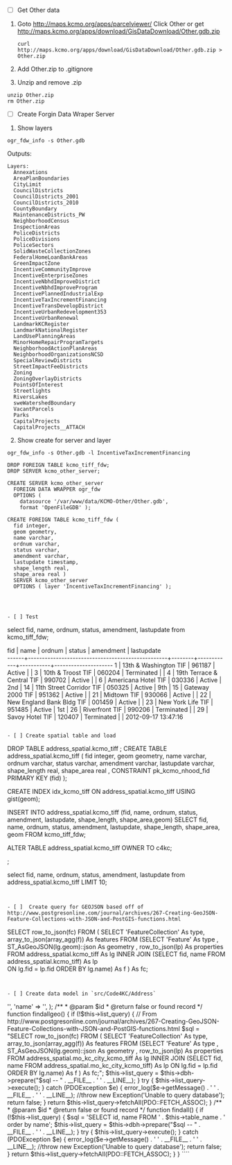 - [ ] Get Other data

1) Goto http://maps.kcmo.org/apps/parcelviewer/
   Click Other or get http://maps.kcmo.org/apps/download/GisDataDownload/Other.gdb.zip

   ````
   curl http://maps.kcmo.org/apps/download/GisDataDownload/Other.gdb.zip > Other.zip
   ````

2) Add Other.zip to .gitignore

3) Unzip and remove .zip

````
unzip Other.zip
rm Other.zip
````


- [ ] Create Forgin Data Wraper Server

1) Show layers
````
ogr_fdw_info -s Other.gdb
````

Outputs:
````
Layers:
  Annexations
  AreaPlanBoundaries
  CityLimit
  CouncilDistricts
  CouncilDistricts_2001
  CouncilDistricts_2010
  CountyBoundary
  MaintenanceDistricts_PW
  NeighborhoodCensus
  InspectionAreas
  PoliceDistricts
  PoliceDivisions
  PoliceSectors
  SolidWasteCollectionZones
  FederalHomeLoanBankAreas
  GreenImpactZone
  IncentiveCommunityImprove
  IncentiveEnterpriseZones
  IncentiveNbhdImproveDistrict
  IncentiveNbhdImproveProgram
  IncentivePlannedIndustrialExp
  IncentiveTaxIncrementFinancing
  IncentiveTransDevelopDistrict
  IncentiveUrbanRedevelopment353
  IncentiveUrbanRenewal
  LandmarkKCRegister
  LandmarkNationalRegister
  LandUsePlanningAreas
  MinorHomeRepairProgramTargets
  NeighborhoodActionPlanAreas
  NeighborhoodOrganizationsNCSD
  SpecialReviewDistricts
  StreetImpactFeeDistricts
  Zoning
  ZoningOverlayDistricts
  PointsOfInterest
  Streetlights
  RiversLakes
  sweWatershedBoundary
  VacantParcels
  Parks
  CapitalProjects
  CapitalProjects__ATTACH
````

2) Show create for server and layer

````
ogr_fdw_info -s Other.gdb -l IncentiveTaxIncrementFinancing
````

````
DROP FOREIGN TABLE kcmo_tiff_fdw;
DROP SERVER kcmo_other_server;

CREATE SERVER kcmo_other_server
  FOREIGN DATA WRAPPER ogr_fdw
  OPTIONS (
    datasource '/var/www/data/KCMO-Other/Other.gdb',
    format 'OpenFileGDB' );

CREATE FOREIGN TABLE kcmo_tiff_fdw (
  fid integer,
  geom geometry,
  name varchar,
  ordnum varchar,
  status varchar,
  amendment varchar,
  lastupdate timestamp,
  shape_length real,
  shape_area real )
  SERVER kcmo_other_server
  OPTIONS ( layer 'IncentiveTaxIncrementFinancing' );




- [ ] Test
````
select fid, name, ordnum, status, amendment, lastupdate from kcmo_tiff_fdw;

 fid  |                       name                       | ordnum |   status   | amendment |     lastupdate      
------+--------------------------------------------------+--------+------------+-----------+---------------------
    1 | 13th & Washington TIF                            | 961187 | Active     |           | 
    3 | 10th & Troost TIF                                | 060204 | Terminated |           | 
    4 | 19th Terrace & Central TIF                       | 990702 | Active     |           | 
    6 | Americana Hotel TIF                              | 030336 | Active     | 2nd       | 
   14 | 11th Street Corridor TIF                         | 050325 | Active     | 9th       | 
   15 | Gateway 2000 TIF                                 | 951362 | Active     |           | 
   21 | Midtown TIF                                      | 930066 | Active     |           | 
   22 | New England Bank Bldg TIF                        | 001459 | Active     |           | 
   23 | New York Life TIF                                | 951485 | Active     | 1st       | 
   26 | Riverfront TIF                                   | 990206 | Terminated |           | 
   29 | Savoy Hotel TIF                                  | 120407 | Terminated |           | 2012-09-17 13:47:16
````

- [ ] Create spatial table and load

````
DROP TABLE address_spatial.kcmo_tiff ;
CREATE TABLE address_spatial.kcmo_tiff (
   fid integer,
   geom geometry,
   name varchar,
   ordnum varchar,
   status varchar,
   amendment varchar,
   lastupdate varchar,
   shape_length real,
   shape_area real ,
  CONSTRAINT pk_kcmo_nhood_fid PRIMARY KEY (fid)
);

CREATE INDEX idx_kcmo_tiff ON
  address_spatial.kcmo_tiff
USING gist(geom);

INSERT INTO address_spatial.kcmo_tiff
  (fid, name, ordnum, status, amendment, lastupdate, shape_length, shape_area,geom)
     SELECT fid, name, ordnum, status, amendment, lastupdate, shape_length, shape_area, geom
        FROM kcmo_tiff_fdw;

ALTER TABLE  address_spatial.kcmo_tiff  OWNER TO c4kc;

;


select fid, name, ordnum, status, amendment, lastupdate from address_spatial.kcmo_tiff LIMIT 10;
````


- [ ]  Create query for GEOJSON based off of http://www.postgresonline.com/journal/archives/267-Creating-GeoJSON-Feature-Collections-with-JSON-and-PostGIS-functions.html

````
SELECT row_to_json(fc)
 FROM ( SELECT 'FeatureCollection' As type, array_to_json(array_agg(f)) As features
 FROM (SELECT 'Feature' As type
    , ST_AsGeoJSON(lg.geom)::json As geometry
    , row_to_json(lp) As properties
   FROM address_spatial.kcmo_tiff As lg
         INNER JOIN (SELECT fid, name FROM address_spatial.kcmo_tiff) As lp      
       ON lg.fid = lp.fid  ORDER BY lg.name) As f )  As fc;

````


- [ ] Create data model in `src/Code4KC/Address`

````
<?php

namespace Code4KC\Address;

use \PDO as PDO;

/**
 * Class KCMO_Tiff
 */
class KCMO_Tiff extends BaseTable
{
    var $table_name = 'kcmo_tiff';
    var $primary_key_sequence = null;
    var $list_query = null;
    var $fields = array(
        'id' => '',
        'name' => '',
    );

    /**
     * @param $id
     * @return false or found record
     */
    function findallgeo()
    {


        if (!$this->list_query) {
            // From http://www.postgresonline.com/journal/archives/267-Creating-GeoJSON-Feature-Collections-with-JSON-and-PostGIS-functions.html
            $sql = "SELECT row_to_json(fc)
 FROM ( SELECT 'FeatureCollection' As type, array_to_json(array_agg(f)) As features
 FROM (SELECT 'Feature' As type
    , ST_AsGeoJSON(lg.geom)::json As geometry
    , row_to_json(lp) As properties
   FROM address_spatial.mo_kc_city_kcmo_tiff As lg
         INNER JOIN (SELECT fid, name FROM address_spatial.mo_kc_city_kcmo_tiff) As lp
       ON lg.fid = lp.fid  ORDER BY lg.name) As f )  As fc;";
            $this->list_query = $this->dbh->prepare("$sql  -- " . __FILE__ . ' ' . __LINE__);
        }

        try {
            $this->list_query->execute();
        } catch (PDOException  $e) {
            error_log($e->getMessage() . ' ' . __FILE__ . ' ' . __LINE__);
            //throw new Exception('Unable to query database');
            return false;
        }
        return $this->list_query->fetchAll(PDO::FETCH_ASSOC);
    }



    /**
     * @param $id
     * @return false or found record
     */
    function findall()
    {


        if (!$this->list_query) {
            $sql = 'SELECT id, name  FROM ' . $this->table_name . ' order by name';
            $this->list_query = $this->dbh->prepare("$sql  -- " . __FILE__ . ' ' . __LINE__);
        }

        try {
            $this->list_query->execute();
        } catch (PDOException  $e) {
            error_log($e->getMessage() . ' ' . __FILE__ . ' ' . __LINE__);
            //throw new Exception('Unable to query database');
            return false;
        }
        return $this->list_query->fetchAll(PDO::FETCH_ASSOC);
    }
}
````


